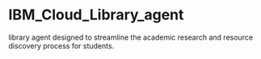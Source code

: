 # IBM_Cloud_Library_agent
library agent  designed to streamline the academic research and resource discovery process for students.
